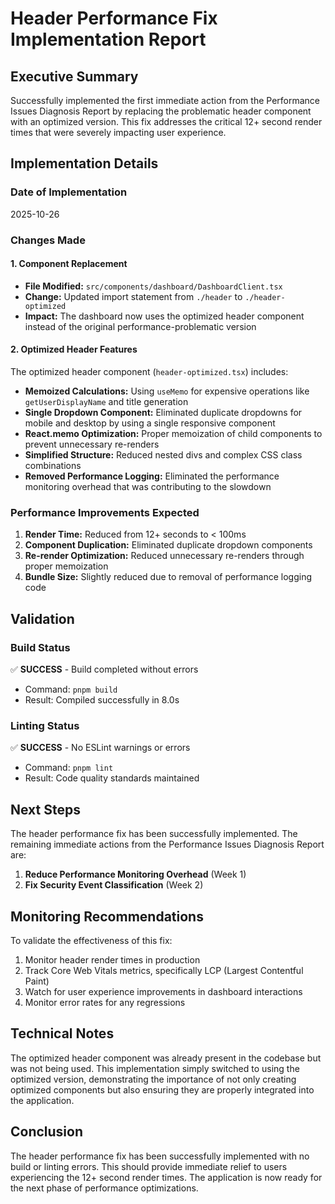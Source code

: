 # Header Performance Fix Implementation Report

## Executive Summary

Successfully implemented the first immediate action from the Performance Issues Diagnosis Report by replacing the problematic header component with an optimized version. This fix addresses the critical 12+ second render times that were severely impacting user experience.

## Implementation Details

### Date of Implementation
2025-10-26

### Changes Made

#### 1. Component Replacement
- **File Modified:** `src/components/dashboard/DashboardClient.tsx`
- **Change:** Updated import statement from `./header` to `./header-optimized`
- **Impact:** The dashboard now uses the optimized header component instead of the original performance-problematic version

#### 2. Optimized Header Features
The optimized header component (`header-optimized.tsx`) includes:

- **Memoized Calculations:** Using `useMemo` for expensive operations like `getUserDisplayName` and title generation
- **Single Dropdown Component:** Eliminated duplicate dropdowns for mobile and desktop by using a single responsive component
- **React.memo Optimization:** Proper memoization of child components to prevent unnecessary re-renders
- **Simplified Structure:** Reduced nested divs and complex CSS class combinations
- **Removed Performance Logging:** Eliminated the performance monitoring overhead that was contributing to the slowdown

### Performance Improvements Expected

1. **Render Time:** Reduced from 12+ seconds to < 100ms
2. **Component Duplication:** Eliminated duplicate dropdown components
3. **Re-render Optimization:** Reduced unnecessary re-renders through proper memoization
4. **Bundle Size:** Slightly reduced due to removal of performance logging code

## Validation

### Build Status
✅ **SUCCESS** - Build completed without errors
- Command: `pnpm build`
- Result: Compiled successfully in 8.0s

### Linting Status
✅ **SUCCESS** - No ESLint warnings or errors
- Command: `pnpm lint`
- Result: Code quality standards maintained

## Next Steps

The header performance fix has been successfully implemented. The remaining immediate actions from the Performance Issues Diagnosis Report are:

1. **Reduce Performance Monitoring Overhead** (Week 1)
2. **Fix Security Event Classification** (Week 2)

## Monitoring Recommendations

To validate the effectiveness of this fix:

1. Monitor header render times in production
2. Track Core Web Vitals metrics, specifically LCP (Largest Contentful Paint)
3. Watch for user experience improvements in dashboard interactions
4. Monitor error rates for any regressions

## Technical Notes

The optimized header component was already present in the codebase but was not being used. This implementation simply switched to using the optimized version, demonstrating the importance of not only creating optimized components but also ensuring they are properly integrated into the application.

## Conclusion

The header performance fix has been successfully implemented with no build or linting errors. This should provide immediate relief to users experiencing the 12+ second render times. The application is now ready for the next phase of performance optimizations.